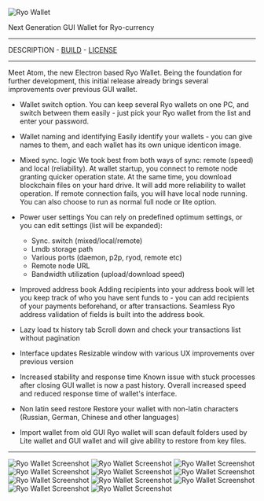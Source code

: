![Ryo Wallet](https://ryo-currency.com/img/ryo-wallet-screenshots/ryo-wallet.png)

Next Generation GUI Wallet for Ryo-currency

---

DESCRIPTION - [BUILD](/BUILD.md) - [LICENSE](/LICENSE)

---

Meet Atom, the new Electron based Ryo Wallet. Being the foundation for further development, this initial release already brings several improvements over previous GUI wallet.

- Wallet switch option.
You can keep several Ryo wallets on one PC, and switch between them easily - just pick your Ryo wallet from the list and enter your password.

- Wallet naming and identifying
Easily identify your wallets - you can give names to them, and each wallet has its own unique identicon image.

- Mixed sync. logic
We took best from both ways of sync: remote (speed) and local (reliability). At wallet startup, you connect to remote node granting quicker operation state. At the same time, you download blockchain files on your hard drive. It will add more reliability to wallet operation. If remote connection fails, you will have local node running. You can also choose to run as normal full node or lite option.

- Power user settings
You can rely on predefined optimum settings, or you can edit settings (list will be expanded):
  - Sync. switch (mixed/local/remote)
  - Lmdb storage path
  - Various ports (daemon, p2p, ryod, remote etc)
  - Remote node URL
  - Bandwidth utilization (upload/download speed)

- Improved address book
Adding recipients into your address book will let you keep track of who you have sent funds to - you can add recipients of your payments beforehand, or after transactions. Seamless Ryo address validation of fields is built into the address book.

- Lazy load tx history tab
Scroll down and check your transactions list without pagination

- Interface updates
Resizable window with various UX improvements over previous version

- Increased stability and response time
Known issue with stuck processes after closing GUI wallet is now a past history. Overall increased speed and reduced response time of wallet's interface.

- Non latin seed restore
Restore your wallet with non-latin characters (Russian, German, Chinese and other languages)

- Import wallet from old GUI
Ryo wallet will scan default folders used by Lite wallet and GUI wallet and will give ability to restore from key files.

---

![Ryo Wallet Screenshot](https://ryo-currency.com/img/ryo-wallet-screenshots/01-initialize.png)
![Ryo Wallet Screenshot](https://ryo-currency.com/img/ryo-wallet-screenshots/02_wallet-select-1-light.png)
![Ryo Wallet Screenshot](https://ryo-currency.com/img/ryo-wallet-screenshots/03_wallet-select-2-light.png)
![Ryo Wallet Screenshot](https://ryo-currency.com/img/ryo-wallet-screenshots/04_wallet-main-light.png)
![Ryo Wallet Screenshot](https://ryo-currency.com/img/ryo-wallet-screenshots/05_wallet-receive-1-light.png)
![Ryo Wallet Screenshot](https://ryo-currency.com/img/ryo-wallet-screenshots/06_wallet-receive-2-light.png)
![Ryo Wallet Screenshot](https://ryo-currency.com/img/ryo-wallet-screenshots/07_wallet-send-light.png)
![Ryo Wallet Screenshot](https://ryo-currency.com/img/ryo-wallet-screenshots/08_wallet-address-book-1-light.png)
![Ryo Wallet Screenshot](https://ryo-currency.com/img/ryo-wallet-screenshots/10_wallet-address-book-3-light.png)
![Ryo Wallet Screenshot](https://ryo-currency.com/img/ryo-wallet-screenshots/11_tx-history-light.png)
![Ryo Wallet Screenshot](https://ryo-currency.com/img/ryo-wallet-screenshots/12_switch-wallet-light.png)


